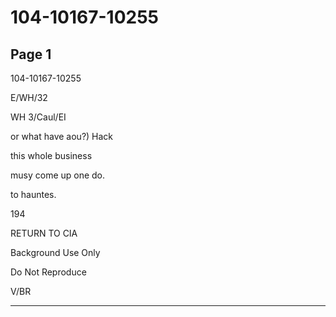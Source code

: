 # 104-10167-10255

## Page 1

104-10167-10255

E/WH/32

WH 3/Caul/EI

or what have aou?) Hack

this whole business

musy come up one do.

to hauntes.

194

RETURN TO CIA

Background Use Only

Do Not Reproduce

V/BR

---

